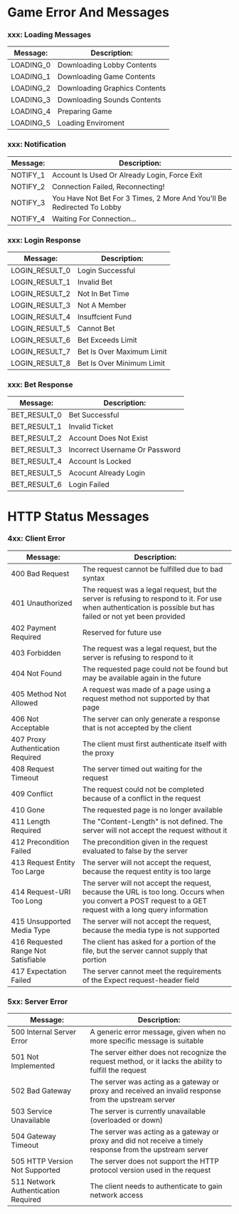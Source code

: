 # Game Error And Messages

### xxx: Loading Messages
Message: | Description:
----------------- | ------------------
LOADING_0 | Downloading Lobby Contents
LOADING_1 | Downloading Game Contents
LOADING_2 | Downloading Graphics Contents
LOADING_3 | Downloading Sounds Contents
LOADING_4 | Preparing Game
LOADING_5 | Loading Enviroment

### xxx: Notification
Message: | Description:
----------------- | ------------------
NOTIFY_1 | Account Is Used Or Already Login, Force Exit
NOTIFY_2 | Connection Failed, Reconnecting!
NOTIFY_3 | You Have Not Bet For 3 Times, 2 More And You'll Be Redirected To Lobby
NOTIFY_4 | Waiting For Connection...

### xxx: Login Response
Message: | Description:
----------------- | ------------------
LOGIN_RESULT_0 | Login Successful
LOGIN_RESULT_1 | Invalid Bet
LOGIN_RESULT_2 | Not In Bet Time
LOGIN_RESULT_3 | Not A Member
LOGIN_RESULT_4 | Insuffcient Fund
LOGIN_RESULT_5 | Cannot Bet
LOGIN_RESULT_6 | Bet Exceeds Limit
LOGIN_RESULT_7 | Bet Is Over Maximum Limit
LOGIN_RESULT_8 | Bet Is Over Minimum Limit

### xxx: Bet Response
Message: | Description:
----------------- | ------------------
BET_RESULT_0 | Bet Successful
BET_RESULT_1 | Invalid Ticket
BET_RESULT_2 | Account Does Not Exist
BET_RESULT_3 | Incorrect Username Or Password 
BET_RESULT_4 | Account Is Locked
BET_RESULT_5 | Acocunt Already Login
BET_RESULT_6 | Login Failed


# HTTP Status Messages
### 4xx: Client Error

Message: | Description:
----------------- | ------------------
400 Bad Request | The request cannot be fulfilled due to bad syntax
401 Unauthorized | The request was a legal request, but the server is refusing to respond to it. For use when authentication is possible but has failed or not yet been provided
402 Payment Required | Reserved for future use
403 Forbidden | The request was a legal request, but the server is refusing to respond to it
404 Not Found | The requested page could not be found but may be available again in the future
405 Method Not Allowed | A request was made of a page using a request method not supported by that page
406 Not Acceptable | The server can only generate a response that is not accepted by the client
407 Proxy Authentication Required | The client must first authenticate itself with the proxy
408 Request Timeout | The server timed out waiting for the request
409 Conflict | The request could not be completed because of a conflict in the request
410 Gone | The requested page is no longer available
411 Length Required | The "Content-Length" is not defined. The server will not accept the request without it 
412 Precondition Failed | The precondition given in the request evaluated to false by the server
413 Request Entity Too Large | The server will not accept the request, because the request entity is too large
414 Request-URI Too Long | The server will not accept the request, because the URL is too long. Occurs when you convert a POST request to a GET request with a long query information 
415 Unsupported Media Type | The server will not accept the request, because the media type is not supported 
416 Requested Range Not Satisfiable | The client has asked for a portion of the file, but the server cannot supply that portion
417 Expectation Failed | The server cannot meet the requirements of the Expect request-header field

### 5xx: Server Error

Message: | Description:
----------------- | ------------------
500 Internal Server Error | A generic error message, given when no more specific message is suitable
501 Not Implemented | The server either does not recognize the request method, or it lacks the ability to fulfill the request
502 Bad Gateway | The server was acting as a gateway or proxy and received an invalid response from the upstream server
503 Service Unavailable | The server is currently unavailable (overloaded or down)
504 Gateway Timeout | The server was acting as a gateway or proxy and did not receive a timely response from the upstream server
505 HTTP Version Not Supported | The server does not support the HTTP protocol version used in the request
511 Network Authentication Required | The client needs to authenticate to gain network access
